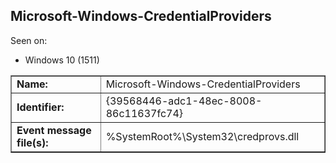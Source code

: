 ## Microsoft-Windows-CredentialProviders

Seen on:
* Windows 10 (1511)

<table border="1" class="docutils">
  <tbody>
    <tr>
      <td><b>Name:</b></td>
      <td>Microsoft-Windows-CredentialProviders</td>
    </tr>
    <tr>
      <td><b>Identifier:</b></td>
      <td>{39568446-adc1-48ec-8008-86c11637fc74}</td>
    </tr>
    <tr>
      <td><b>Event message file(s):</b></td>
      <td>%SystemRoot%\System32\credprovs.dll</td>
    </tr>
  </tbody>
</table>

&nbsp;

